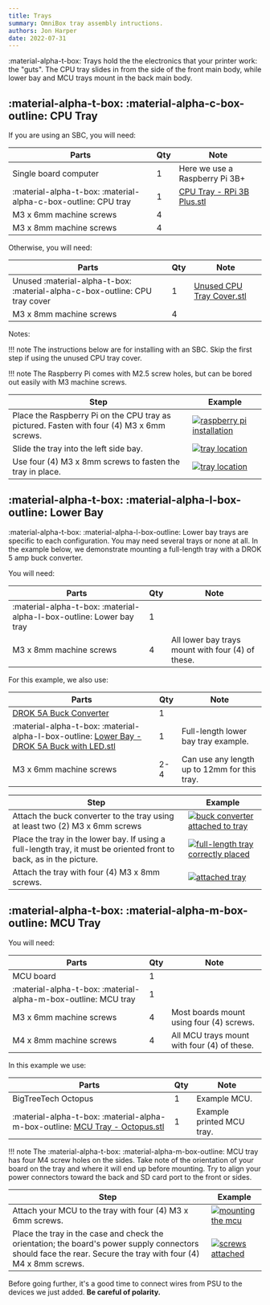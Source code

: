 ```yaml
---
title: Trays
summary: OmniBox tray assembly intructions.
authors: Jon Harper
date: 2022-07-31
---
```


:material-alpha-t-box: Trays hold the the electronics that your printer work: the "guts". The CPU tray slides in from the side of the front main body, while lower bay and MCU trays mount in the back main body.

## :material-alpha-t-box: :material-alpha-c-box-outline: CPU Tray

If you are using an SBC, you will need:

| Parts                     | Qty | Note                            |
|---------------------------|-----|---------------------------------|
| Single board computer     | 1   | Here we use a Raspberry Pi 3B+  |
| :material-alpha-t-box: :material-alpha-c-box-outline: CPU tray | 1   | [CPU Tray - RPi 3B Plus.stl][1] |
| M3 x 6mm machine screws   | 4   |                                 |
| M3 x 8mm machine screws   | 4   |                                 |

Otherwise, you will need:

| Parts                     | Qty | Note                            |
|---------------------------|-----|---------------------------------|
| Unused :material-alpha-t-box: :material-alpha-c-box-outline: CPU tray cover     | 1   | [Unused CPU Tray Cover.stl][2]  |
| M3 x 8mm machine screws   | 4   |                                 |

Notes:

!!! note
    The instructions below are for installing with an SBC. Skip the first step if using the unused CPU tray cover.

!!! note
    The Raspberry Pi comes with M2.5 screw holes, but can be bored out easily with M3 machine screws.

| Step | Example |
|------|---------|
| Place the Raspberry Pi on the CPU tray as pictured. Fasten with four (4) M3 x 6mm screws. | [![raspberry pi installation][5]][5] |
| Slide the tray into the left side bay. | [![tray location][6]][6] |
| Use four (4) M3 x 8mm screws to fasten the tray in place. | [![tray location][7]][7] |

## :material-alpha-t-box: :material-alpha-l-box-outline: Lower Bay

:material-alpha-t-box: :material-alpha-l-box-outline: Lower bay trays are specific to each configuration. You may need several trays or none at all. In the example below, we demonstrate mounting a full-length tray with a DROK 5 amp buck converter.

You will need:

| Parts                     | Qty | Note                                                |
|---------------------------|-----|-----------------------------------------------------|
| :material-alpha-t-box: :material-alpha-l-box-outline: Lower bay tray | 1 | |
| M3 x 8mm machine screws   | 4   | All lower bay trays mount with four (4) of these.   |

For this example, we also use:

| Parts                                      | Qty | Note                                           |
|--------------------------------------------|-----|------------------------------------------------|
| [DROK 5A Buck Converter][13]               | 1   |                                                |
| :material-alpha-t-box: :material-alpha-l-box-outline: [Lower Bay - DROK 5A Buck with LED.stl][3] | 1   | Full-length lower bay tray example.            |
| M3 x 6mm machine screws                    | 2-4 | Can use any length up to 12mm for this tray.   |

| Step | Example |
|------|---------|
| Attach the buck converter to the tray using at least two (2) M3 x 6mm screws | [![buck converter attached to tray][8]][8] |
| Place the tray in the lower bay. If using a full-length tray, it must be oriented front to back, as in the picture. | [![full-length tray correctly placed][9]][9] |
| Attach the tray with four (4) M3 x 8mm screws. | [![attached tray][10]][10] |

## :material-alpha-t-box: :material-alpha-m-box-outline: MCU Tray

You will need:

| Parts                     | Qty | Note                                        |
|---------------------------|-----|---------------------------------------------|
| MCU board                 | 1   |                                             |
| :material-alpha-t-box: :material-alpha-m-box-outline: MCU tray | 1   |        |
| M3 x 6mm machine screws   | 4   | Most boards mount using four (4) screws.    |
| M4 x 8mm machine screws   | 4   | All MCU trays mount with four (4) of these. |

In this example we use:

| Parts                     | Qty | Note                                        |
|---------------------------|-----|---------------------------------------------|
| BigTreeTech Octopus       | 1   | Example MCU.                                |
| :material-alpha-t-box: :material-alpha-m-box-outline: [MCU Tray - Octopus.stl][4] | 1 | Example printed MCU tray.                   |

!!! note
    The :material-alpha-t-box: :material-alpha-m-box-outline: MCU tray has four M4 screw holes on the sides. Take note of the orientation of your board on the tray and where it will end up before mounting. Try to align your power connectors toward the back and SD card port to the front or sides.

| Step | Example |
|------|---------|
| Attach your MCU to the tray with four (4) M3 x 6mm screws. | [![mounting the mcu][11]][11] |
| Place the tray in the case and check the orientation; the board's power supply connectors should face the rear. Secure the tray with four (4) M4 x 8mm screws. | [![screws attached][12]][12] |

Before going further, it's a good time to connect wires from PSU to the devices we just added. **Be careful of polarity.**

[1]: https://github.com/jon-harper/OmniBox/blob/main/Trays/CPU/Raspberry%20Pi%203B%20Plus/CPU%20Tray%20-%20RPi%203B%20Plus.stl
[2]: https://github.com/jon-harper/OmniBox/blob/main/Trays/CPU/Unused%20CPU%20Tray%20Cover.stl
[3]: https://github.com/jon-harper/OmniBox/blob/main/Trays/Lower%20Bay/DROK%205A%20Buck%20with%20LED/Lower%20Bay%20-%20DROK%205A%20Buck%20with%20LED.stl
[4]: https://github.com/jon-harper/OmniBox/blob/main/Trays/MCU/BTT%20Octopus/MCU%20Tray%20-%20Octopus.stl
[5]: ../img/assembly/cpu_tray.jpg
[6]: ../img/assembly/cpu_insert.jpg
[7]: ../img/assembly/cpu_finished.jpg
[8]: ../img/assembly/lower_bay_tray.jpg
[9]: ../img/assembly/lower_bay_placement.jpg
[10]: ../img/assembly/lower_bay_finished.jpg
[11]: ../img/assembly/mcu_placement.jpg
[12]: ../img/assembly/mcu_finished.jpg
[13]: https://www.amazon.com/DROK-Adjustable-Converter-Transformer-Protective/dp/B07JZ2GQJF